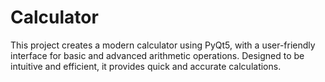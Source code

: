 # Calculator
This project creates a modern calculator using PyQt5,
with a user-friendly interface for basic and advanced arithmetic operations.
Designed to be intuitive and efficient, it provides quick and accurate calculations.
